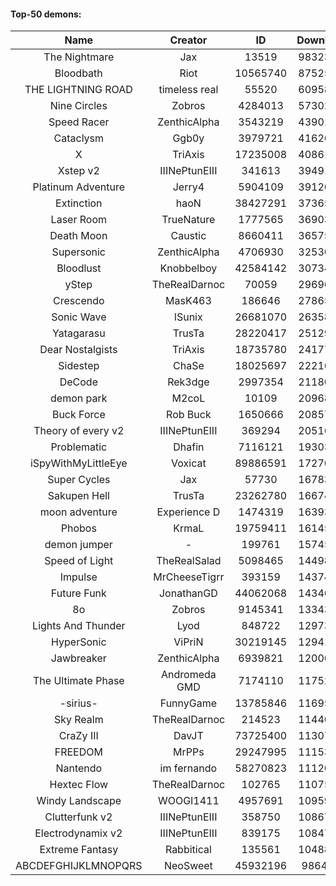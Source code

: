 #### Top-50 demons:

| Name | Creator | ID | Downloads | Likes |
|:---:|:---:|:---:|:---:|:---:|
| The Nightmare | Jax | 13519 | 98323080 | 5195098
| Bloodbath | Riot | 10565740 | 87525804 | 4170602
| THE LIGHTNING ROAD | timeless real | 55520 | 60958600 | 2907037
| Nine Circles | Zobros | 4284013 | 57302044 | 3084947
| Speed Racer | ZenthicAlpha | 3543219 | 43901641 | 2272185
| Cataclysm | Ggb0y | 3979721 | 41626893 | 1315751
| X | TriAxis | 17235008 | 40861181 | 2070967
| Xstep v2 | IIINePtunEIII | 341613 | 39491473 | 1546841
| Platinum Adventure | Jerry4 | 5904109 | 39120717 | 2471238
| Extinction | haoN | 38427291 | 37365891 | 1304352
| Laser Room | TrueNature | 1777565 | 36903058 | 1189719
| Death Moon  | Caustic | 8660411 | 36575529 | 1859227
| Supersonic | ZenthicAlpha | 4706930 | 32530003 | 1512801
| Bloodlust | Knobbelboy | 42584142 | 30734369 | 981897
| yStep | TheRealDarnoc | 70059 | 29696983 | 1046376
| Crescendo | MasK463 | 186646 | 27865397 | 1014915
| Sonic Wave | lSunix | 26681070 | 26358780 | 849652
| Yatagarasu  | TrusTa | 28220417 | 25129430 | 977445
| Dear Nostalgists | TriAxis | 18735780 | 24177014 | 1309528
| Sidestep | ChaSe | 18025697 | 22216935 | 978579
| DeCode | Rek3dge | 2997354 | 21180015 | 1003813
| demon park | M2coL | 10109 | 20968294 | 739277
| Buck Force | Rob Buck | 1650666 | 20857854 | 576656
| Theory of every v2 | IIINePtunEIII | 369294 | 20516718 | 774761
| Problematic | Dhafin | 7116121 | 19303308 | 1044787
| iSpyWithMyLittleEye | Voxicat | 89886591 | 17270470 | 1491452
| Super Cycles | Jax | 57730 | 16783366 | 636361
| Sakupen Hell | TrusTa | 23262780 | 16674079 | 525616
| moon adventure | Experience D | 1474319 | 16393904 | 495980
| Phobos | KrmaL | 19759411 | 16145340 | 605403
| demon jumper | - | 199761 | 15745147 | 594465
| Speed of Light | TheRealSalad | 5098465 | 14498820 | 728061
| Impulse | MrCheeseTigrr | 393159 | 14374241 | 775598
| Future Funk | JonathanGD | 44062068 | 14346758 | 701160
| 8o | Zobros | 9145341 | 13343853 | 704498
| Lights And Thunder | Lyod | 848722 | 12973701 | 637491
| HyperSonic | ViPriN | 30219145 | 12941900 | 503870
| Jawbreaker | ZenthicAlpha | 6939821 | 12000897 | 662995
| The Ultimate Phase | Andromeda GMD | 7174110 | 11752383 | 480273
| -sirius- | FunnyGame | 13785846 | 11695349 | 732233
| Sky Realm | TheRealDarnoc | 214523 | 11440393 | 506205
| CraZy III | DavJT | 73725400 | 11307274 | 624193
| FREEDOM | MrPPs | 29247995 | 11153192 | 588892
| Nantendo | im fernando | 58270823 | 11120404 | 710813
| Hextec Flow | TheRealDarnoc | 102765 | 11075361 | 528295
| Windy Landscape | WOOGI1411 | 4957691 | 10959394 | 646292
| Clutterfunk v2 | IIINePtunEIII | 358750 | 10867952 | 473674
| Electrodynamix v2 | IIINePtunEIII | 839175 | 10847467 | 415647
| Extreme Fantasy | Rabbitical | 135561 | 10488050 | 437781
| ABCDEFGHIJKLMNOPQRS | NeoSweet | 45932196 | 9864750 | 704960
